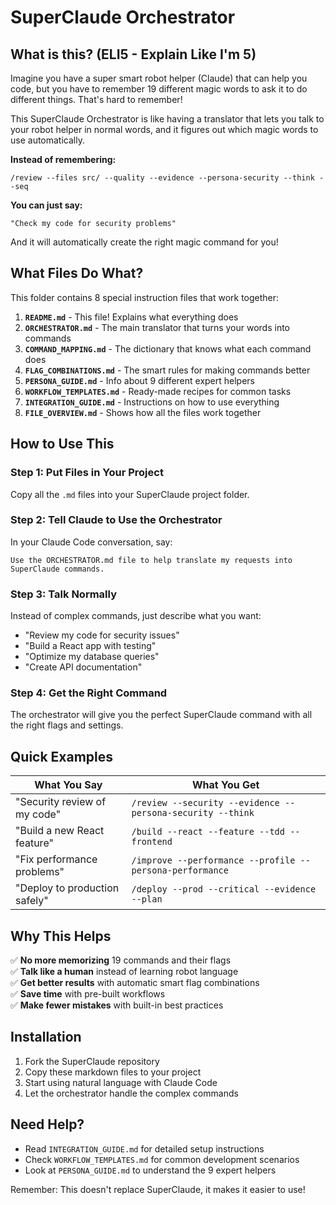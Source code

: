 # SuperClaude Orchestrator

## What is this? (ELI5 - Explain Like I'm 5)

Imagine you have a super smart robot helper (Claude) that can help you code, but you have to remember 19 different magic words to ask it to do different things. That's hard to remember!

This SuperClaude Orchestrator is like having a translator that lets you talk to your robot helper in normal words, and it figures out which magic words to use automatically.

**Instead of remembering:**
```
/review --files src/ --quality --evidence --persona-security --think --seq
```

**You can just say:**
```
"Check my code for security problems"
```

And it will automatically create the right magic command for you!

## What Files Do What?

This folder contains 8 special instruction files that work together:

1. **`README.md`** - This file! Explains what everything does
2. **`ORCHESTRATOR.md`** - The main translator that turns your words into commands
3. **`COMMAND_MAPPING.md`** - The dictionary that knows what each command does
4. **`FLAG_COMBINATIONS.md`** - The smart rules for making commands better
5. **`PERSONA_GUIDE.md`** - Info about 9 different expert helpers
6. **`WORKFLOW_TEMPLATES.md`** - Ready-made recipes for common tasks
7. **`INTEGRATION_GUIDE.md`** - Instructions on how to use everything
8. **`FILE_OVERVIEW.md`** - Shows how all the files work together

## How to Use This

### Step 1: Put Files in Your Project
Copy all the `.md` files into your SuperClaude project folder.

### Step 2: Tell Claude to Use the Orchestrator
In your Claude Code conversation, say:
```
Use the ORCHESTRATOR.md file to help translate my requests into SuperClaude commands.
```

### Step 3: Talk Normally
Instead of complex commands, just describe what you want:

- "Review my code for security issues" 
- "Build a React app with testing"
- "Optimize my database queries"
- "Create API documentation"

### Step 4: Get the Right Command
The orchestrator will give you the perfect SuperClaude command with all the right flags and settings.

## Quick Examples

| What You Say | What You Get |
|--------------|--------------|
| "Security review of my code" | `/review --security --evidence --persona-security --think` |
| "Build a new React feature" | `/build --react --feature --tdd --frontend` |
| "Fix performance problems" | `/improve --performance --profile --persona-performance` |
| "Deploy to production safely" | `/deploy --prod --critical --evidence --plan` |

## Why This Helps

✅ **No more memorizing** 19 commands and their flags  
✅ **Talk like a human** instead of learning robot language  
✅ **Get better results** with automatic smart flag combinations  
✅ **Save time** with pre-built workflows  
✅ **Make fewer mistakes** with built-in best practices  

## Installation

1. Fork the SuperClaude repository
2. Copy these markdown files to your project
3. Start using natural language with Claude Code
4. Let the orchestrator handle the complex commands

## Need Help?

- Read `INTEGRATION_GUIDE.md` for detailed setup instructions
- Check `WORKFLOW_TEMPLATES.md` for common development scenarios
- Look at `PERSONA_GUIDE.md` to understand the 9 expert helpers

Remember: This doesn't replace SuperClaude, it makes it easier to use!